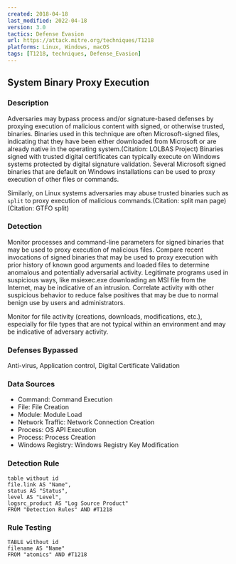 ```yaml
---
created: 2018-04-18
last_modified: 2022-04-18
version: 3.0
tactics: Defense Evasion
url: https://attack.mitre.org/techniques/T1218
platforms: Linux, Windows, macOS
tags: [T1218, techniques, Defense_Evasion]
---
```


## System Binary Proxy Execution

### Description

Adversaries may bypass process and/or signature-based defenses by proxying execution of malicious content with signed, or otherwise trusted, binaries. Binaries used in this technique are often Microsoft-signed files, indicating that they have been either downloaded from Microsoft or are already native in the operating system.(Citation: LOLBAS Project) Binaries signed with trusted digital certificates can typically execute on Windows systems protected by digital signature validation. Several Microsoft signed binaries that are default on Windows installations can be used to proxy execution of other files or commands.

Similarly, on Linux systems adversaries may abuse trusted binaries such as <code>split</code> to proxy execution of malicious commands.(Citation: split man page)(Citation: GTFO split)

### Detection

Monitor processes and command-line parameters for signed binaries that may be used to proxy execution of malicious files. Compare recent invocations of signed binaries that may be used to proxy execution with prior history of known good arguments and loaded files to determine anomalous and potentially adversarial activity. Legitimate programs used in suspicious ways, like msiexec.exe downloading an MSI file from the Internet, may be indicative of an intrusion. Correlate activity with other suspicious behavior to reduce false positives that may be due to normal benign use by users and administrators.

Monitor for file activity (creations, downloads, modifications, etc.), especially for file types that are not typical within an environment and may be indicative of adversary activity.

### Defenses Bypassed

Anti-virus, Application control, Digital Certificate Validation

### Data Sources

  - Command: Command Execution
  -  File: File Creation
  -  Module: Module Load
  -  Network Traffic: Network Connection Creation
  -  Process: OS API Execution
  -  Process: Process Creation
  -  Windows Registry: Windows Registry Key Modification
### Detection Rule

```dataview
table without id
file.link AS "Name",
status AS "Status",
level AS "Level",
logsrc_product AS "Log Source Product"
FROM "Detection Rules" AND #T1218
```

### Rule Testing

```dataview
TABLE without id
filename AS "Name"
FROM "atomics" AND #T1218
```
